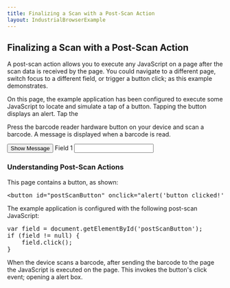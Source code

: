 ```yaml
---
title: Finalizing a Scan with a Post-Scan Action
layout: IndustrialBrowserExample
---
```

<h2>Finalizing a Scan with a Post-Scan Action</h2>
<p>A post-scan action allows you to execute any JavaScript on a page after the scan data is received by the page.
	You could navigate to a different page, switch focus to a different field, or trigger a button click; as this example demonstrates. 
</p>
<p>On this page, the example application has been configured to execute some JavaScript 
	to locate and simulate a tap of a button. Tapping the button displays an alert.
	Tap the 
</p>
<p>Press the barcode reader hardware button on your device and scan a barcode. 
	A message is displayed when a barcode is read.</p>
	
<button id="postScanButton" onclick="alert('button clicked!');return false;">Show Message</button>
<label for="field1">Field 1</label>
<input id="field1" type="text"/>
	
<h3>Understanding Post-Scan Actions</h3>
	
<p>This page contains a button, as shown:</p>
<pre>&lt;button id=&quot;postScanButton&quot; onclick=&quot;alert(&#39;button clicked!&#39;);return false;&quot;&gt;Show Message&lt;/button&gt;</pre>

<p>The example application is configured with the following post-scan JavaScript:</p>
<pre>var field = document.getElementById(&#39;postScanButton&#39;);
if (field != null) {
	field.click();
}</pre>
	
<p>When the device scans a barcode, after sending the barcode to the page
	the JavaScript is executed on the page. This invokes the button's click event; opening a alert box.
</p>
